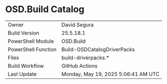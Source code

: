 ﻿# OSD.Build Catalog

| | |
|-|-|
| Owner | David Segura |
| Build Version | 25.5.18.1 |
| PowerShell Module | OSD.Build |
| PowerShell Function | Build-OSDCatalogDriverPacks |
| Files | build-driverpacks.* |
| Build Workflow | GitHub Actions |
| Last Update | Monday, May 19, 2025 5:06:41 AM UTC |
